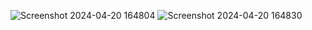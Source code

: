 ![Screenshot 2024-04-20 164804](https://github.com/Shelly243/Tic-Tac-Toe-----JAVA/assets/108860947/18161f14-ebe5-410b-b0dd-d6ea93f4faa2)
![Screenshot 2024-04-20 164830](https://github.com/Shelly243/Tic-Tac-Toe-----JAVA/assets/108860947/582239dc-695a-43c9-a94f-38e5f2ef2057)
